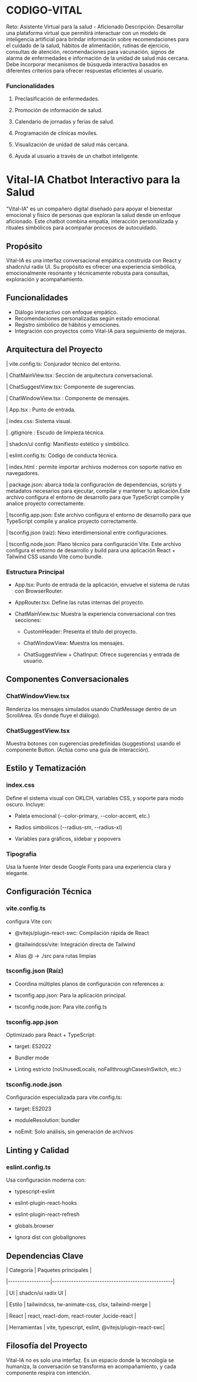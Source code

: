 # CODIGO-VITAL

Reto: Asistente Virtual para la salud - Aficionado
Descripción: Desarrollar una plataforma virtual que permitirá interactuar con un modelo de inteligencia artificial para brindar información sobre recomendaciones para el cuidado de la salud, hábitos de alimentación, rutinas de ejercicio, consultas de atención, recomendaciones para vacunación, signos de alarma de enfermedades e información de la unidad de salud más cercana. Debe incorporar mecanismos de búsqueda interactiva basados en diferentes criterios para ofrecer respuestas eficientes al usuario.

### Funcionalidades 

1. Preclasificación de enfermedades.

2. Promoción de información de salud.

3. Calendario de jornadas y ferias de salud.

4. Programación de clínicas móviles.

5. Visualización de unidad de salud más cercana.

6. Ayuda al usuario a través de un chatbot inteligente.


#  Vital-IA Chatbot Interactivo para la Salud

"Vital-IA" es un compañero digital diseñado para apoyar el bienestar emocional y físico de personas que exploran la salud desde un enfoque aficionado. Este chatbot combina empatía, interacción personalizada y rituales simbólicos para acompañar procesos de autocuidado.

##  Propósito


Vital-IA es una interfaz conversacional empática construida con React y shadcn/ui radix UI. Su propósito es ofrecer una experiencia simbólica, emocionalmente resonante y técnicamente robusta para  consultas, exploración y acompañamiento.

##  Funcionalidades

- Diálogo interactivo con enfoque empático.
- Recomendaciones personalizadas según estado emocional.
- Registro simbólico de hábitos y emociones.
- Integración con proyectos como Vital-IA para seguimiento de mejoras.


##  Arquitectura del Proyecto
| vite.config.ts: Conjurador técnico del entorno.

| ChatMainView.tsx: Sección de arquitectura conversacional. 

| ChatSuggestView.tsx: Componente de sugerencias.

| ChatWindowView.tsx : Componente de mensajes.

| App.tsx : Punto de entrada.

| index.css: Sistema visual.

| .gitignore : Escudo de limpieza técnica.

| shadcn/ui config: Manifiesto estético y simbólico.

| eslint.config.ts: Código de conducta técnica.

| index.html : permite importar archivos modernos con soporte nativo en navegadores.

| package.json: abarca toda la configuración de dependencias, scripts y metadatos necesarios para ejecutar, compilar y mantener tu aplicación.Este archivo configura el entorno de desarrollo para que TypeScript compile y analice proyecto correctamente.

| tsconfig.app.json: Este archivo configura el entorno de desarrollo para que TypeScript compile y analice proyecto correctamente.

| tsconfig.json (raíz): Nexo interdimensional entre configuraciones. 

| tsconfig.node.json: Plano técnico para configuración Vite. Este archivo configura el entorno de desarrollo y build para una aplicación React + Tailwind CSS usando Vite como bundle.



###  Estructura Principal

- App.tsx: Punto de entrada de la aplicación, envuelve el sistema de rutas con BrowserRouter.

- AppRouter.tsx: Define las rutas internas del proyecto.

- ChatMainView.tsx: Muestra la experiencia conversacional con tres secciones:

  - CustomHeader: Presenta el título del proyecto.

  - ChatWindowView: Muestra los mensajes.

  - ChatSuggestView + ChatInput: Ofrece sugerencias y entrada de usuario.



##  Componentes Conversacionales


### ChatWindowView.tsx

Renderiza los mensajes simulados usando ChatMessage dentro de un ScrollArea. (Es donde fluye el diálogo).

### ChatSuggestView.tsx

Muestra botones con sugerencias predefinidas (suggestions) usando el componente Button. (Actúa como una guía de interacción).


##  Estilo y Tematización


### index.css

Define el sistema visual con OKLCH, variables CSS, y soporte para modo oscuro. Incluye:

- Paleta emocional (--color-primary, --color-accent, etc.)

- Radios simbólicos (--radius-sm, --radius-xl)

- Variables para gráficos, sidebar y popovers


### Tipografía

Usa la fuente Inter desde Google Fonts para una experiencia clara y elegante.


## Configuración Técnica


### vite.config.ts

configura Vite con:

- @vitejs/plugin-react-swc: Compilación rápida de React

- @tailwindcss/vite: Integración directa de Tailwind

- Alias @ → ./src para rutas limpias


### tsconfig.json (Raíz)

- Coordina múltiples planos de configuración con references a:

- tsconfig.app.json: Para la aplicación principal.

- tsconfig.node.json: Para vite.config.ts



### tsconfig.app.json

Optimizado para React + TypeScript:

- target: ES2022

-  Bundler mode 

- Linting estricto (noUnusedLocals, noFallthroughCasesInSwitch, etc.)


### tsconfig.node.json

Configuración especializada para vite.config.ts:

- target: ES2023

- moduleResolution: bundler

- noEmit: Solo análisis, sin generación de archivos


## Linting y Calidad

### eslint.config.ts

Usa configuración moderna con:


- typescript-eslint

- eslint-plugin-react-hooks

- eslint-plugin-react-refresh

- globals.browser

- Ignora dist con globalIgnores

##  Dependencias Clave



| Categoría        | Paquetes principales |

|------------------|---------------------------------------------------|

| UI               | shadcn/ui radix UI                                |

| Estilo           | tailwindcss, tw-animate-css, clsx, tailwind-merge |

| React            | react, react-dom, react-router ,lucide-react      |

| Herramientas     | vite, typescript, eslint, @vitejs/plugin-react-swc|


##  Filosofía del Proyecto

Vital-IA no es solo una interfaz. Es un espacio donde la tecnología se humaniza, la conversación se transforma en acompañamiento, y cada componente respira con intención.